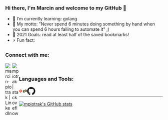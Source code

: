 ### Hi there, I'm Marcin and welcome to my GitHub 👋

- 🌱 I’m currently learning: golang
- 💬 My motto: "Never spend 6 minutes doing something by hand when you can spend 6 hours failing to automate it" ;)
- 🥅 2021 Goals: read at least half of the saved bookmarks!
- ⚡ Fun fact: 


### Connect with me:

[<img align="left" alt="marcin-piotrak | LinkedIn" width="22px" src="https://cdn.jsdelivr.net/npm/simple-icons@v3/icons/linkedin.svg" />][linkedin]
[<img align="left" alt="mpiotrak | stackoveflow" width="22px" src="https://cdn.jsdelivr.net/npm/simple-icons@3.13.0/icons/stackoverflow.svg" />][stackoveflow]

<br>

### Languages and Tools:

[<img align="left" alt="Git" width="26px" src="https://raw.githubusercontent.com/github/explore/80688e429a7d4ef2fca1e82350fe8e3517d3494d/topics/git/git.png" />][webdevplaylist]
[<img align="left" alt="GitHub" width="26px" src="https://raw.githubusercontent.com/github/explore/78df643247d429f6cc873026c0622819ad797942/topics/github/github.png" />][webdevplaylist]

<br>

---
[![mpiotrak's GitHub stats](https://github-readme-stats.vercel.app/api/pin/?username=mpiotrak&show_icons=true&theme=github_dark)](https://github.com/anuraghazra/github-readme-stats)


[linkedin]: https://www.linkedin.com/in/marcin-piotrak-12b69144/
[stackoveflow]: https://stackoverflow.com/users/10559905/mpiotrak
[webdevplaylist]: https://www.youtube.com/playlist?list=PLkwxH9e_vrAJ0WbEsFA9W3I1W-g_BTsbt
